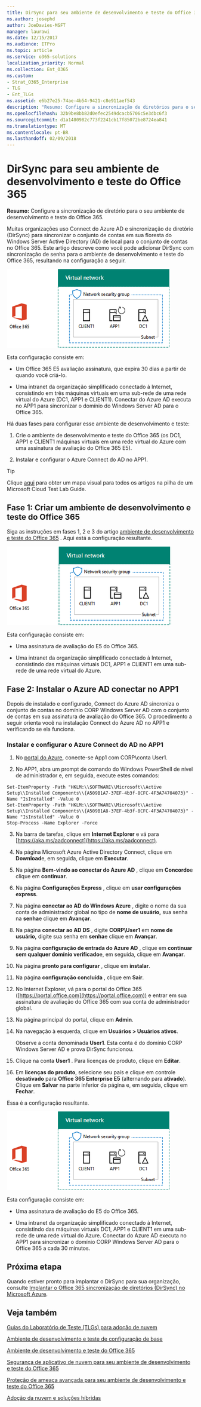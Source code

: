 ```yaml
---
title: DirSync para seu ambiente de desenvolvimento e teste do Office 365
ms.author: josephd
author: JoeDavies-MSFT
manager: laurawi
ms.date: 12/15/2017
ms.audience: ITPro
ms.topic: article
ms.service: o365-solutions
localization_priority: Normal
ms.collection: Ent_O365
ms.custom:
- Strat_O365_Enterprise
- TLG
- Ent_TLGs
ms.assetid: e6b27e25-74ae-4b54-9421-c8e911aef543
description: "Resumo: Configure a sincronização de diretórios para o seu ambiente de desenvolvimento e teste do Office 365."
ms.openlocfilehash: 32b9be8bb82d0efec2549dcacb5706c5e3dbc6f3
ms.sourcegitcommit: d1a1480982c773f2241cb17f85072be8724ea841
ms.translationtype: MT
ms.contentlocale: pt-BR
ms.lasthandoff: 02/09/2018
---
```

# <a name="dirsync-for-your-office-365-devtest-environment"></a>DirSync para seu ambiente de desenvolvimento e teste do Office 365

 **Resumo:** Configure a sincronização de diretório para o seu ambiente de desenvolvimento e teste do Office 365.
  
Muitas organizações uso Connect do Azure AD e sincronização de diretório (DirSync) para sincronizar o conjunto de contas em sua floresta do Windows Server Active Directory (AD) de local para o conjunto de contas no Office 365. Este artigo descreve como você pode adicionar DirSync com sincronização de senha para o ambiente de desenvolvimento e teste do Office 365, resultando na configuração a seguir.
  
![O ambiente de desenvolvimento e teste do Office 365 com o DirSync](images/be5b37b0-f832-4878-b153-436c31546e21.png)
  
Esta configuração consiste em: 
  
- Um Office 365 E5 avaliação assinatura, que expira 30 dias a partir de quando você criá-lo.
    
- Uma intranet da organização simplificado conectado à Internet, consistindo em três máquinas virtuais em uma sub-rede de uma rede virtual do Azure (DC1, APP1 e CLIENT1). Conectar do Azure AD executa no APP1 para sincronizar o domínio do Windows Server AD para o Office 365.
    
Há duas fases para configurar esse ambiente de desenvolvimento e teste:
  
1. Crie o ambiente de desenvolvimento e teste do Office 365 (os DC1, APP1 e CLIENT1 máquinas virtuais em uma rede virtual do Azure com uma assinatura de avaliação do Office 365 E5).
    
2. Instalar e configurar o Azure Connect do AD no APP1.
    
> [!TIP]
> Clique [aqui](http://aka.ms/catlgstack) para obter um mapa visual para todos os artigos na pilha de um Microsoft Cloud Test Lab Guide.
  
## <a name="phase-1-create-an-office-365-devtest-environment"></a>Fase 1: Criar um ambiente de desenvolvimento e teste do Office 365

Siga as instruções em fases 1, 2 e 3 do artigo [ambiente de desenvolvimento e teste do Office 365](office-365-dev-test-environment.md) . Aqui está a configuração resultante.
  
![O ambiente de desenvolvimento e teste do Office 365](images/48fb91aa-09b0-4020-a496-a8253920c45d.png)
  
Esta configuração consiste em: 
  
- Uma assinatura de avaliação do E5 do Office 365.
    
- Uma intranet da organização simplificado conectado à Internet, consistindo das máquinas virtuais DC1, APP1 e CLIENT1 em uma sub-rede de uma rede virtual do Azure.
    
## <a name="phase-2-install-azure-ad-connect-on-app1"></a>Fase 2: Instalar o Azure AD conectar no APP1

Depois de instalado e configurado, Connect do Azure AD sincroniza o conjunto de contas no domínio CORP Windows Server AD com o conjunto de contas em sua assinatura de avaliação do Office 365. O procedimento a seguir orienta você na instalação Connect do Azure AD no APP1 e verificando se ela funciona.
  
### <a name="install-and-configure-azure-ad-connect-on-app1"></a>Instalar e configurar o Azure Connect do AD no APP1

1. No [portal do Azure](https://portal.azure.com), conecte-se App1 com CORP\\conta User1.
    
2. No APP1, abra um prompt de comando do Windows PowerShell de nível de administrador e, em seguida, execute estes comandos:
    
  ```
  Set-ItemProperty -Path "HKLM:\\SOFTWARE\\Microsoft\\Active Setup\\Installed Components\\{A509B1A7-37EF-4b3f-8CFC-4F3A74704073}" -Name "IsInstalled" -Value 0
Set-ItemProperty -Path "HKLM:\\SOFTWARE\\Microsoft\\Active Setup\\Installed Components\\{A509B1A8-37EF-4b3f-8CFC-4F3A74704073}" -Name "IsInstalled" -Value 0
Stop-Process -Name Explorer -Force

  ```

3. Na barra de tarefas, clique em **Internet Explorer** e vá para [https://aka.ms/aadconnect](https://aka.ms/aadconnect).
    
4. Na página Microsoft Azure Active Directory Connect, clique em **Download**e, em seguida, clique em **Executar**.
    
5. Na página **Bem-vindo ao conectar do Azure AD** , clique em **Concordo**e clique em **continuar**.
    
6. Na página **Configurações Express** , clique em **usar configurações express**.
    
7. Na página **conectar ao AD do Windows Azure** , digite o nome da sua conta de administrador global no tipo de **nome de usuário,** sua senha na **senha**e clique em **Avançar**.
    
8. Na página **conectar ao AD DS** , digite **CORP\\User1** em **nome de usuário,** digite sua senha em **senha**e clique em **Avançar**.
    
9. Na página **configuração de entrada do Azure AD** , clique em **continuar sem qualquer domínio verificado**e, em seguida, clique em **Avançar**.
    
10. Na página **pronto para configurar** , clique em **instalar**.
    
11. Na página **configuração concluída** , clique em **Sair**.
    
12. No Internet Explorer, vá para o portal do Office 365 ([https://portal.office.com](https://portal.office.com)) e entrar em sua assinatura de avaliação do Office 365 com sua conta de administrador global.
    
13. Na página principal do portal, clique em **Admin**.
    
14. Na navegação à esquerda, clique em **Usuários > Usuários ativos**.
    
    Observe a conta denominada **User1**. Esta conta é do domínio CORP Windows Server AD e prova DirSync funcionou.
    
15. Clique na conta **User1** . Para licenças de produto, clique em **Editar**.
    
16. Em **licenças do produto**, selecione seu país e clique em controle **desativado** para **Office 365 Enterprise E5** (alternando para **ativado**). Clique em **Salvar** na parte inferior da página e, em seguida, clique em **Fechar**.
    
Essa é a configuração resultante.
  
![O ambiente de desenvolvimento e teste do Office 365 com o DirSync](images/be5b37b0-f832-4878-b153-436c31546e21.png)
  
Esta configuração consiste em: 
  
- Uma assinatura de avaliação do E5 do Office 365.
    
- Uma intranet da organização simplificado conectado à Internet, consistindo das máquinas virtuais DC1, APP1 e CLIENT1 em uma sub-rede de uma rede virtual do Azure. Conectar do Azure AD executa no APP1 para sincronizar o domínio CORP Windows Server AD para o Office 365 a cada 30 minutos.
    
## <a name="next-step"></a>Próxima etapa

Quando estiver pronto para implantar o DirSync para sua organização, consulte [Implantar o Office 365 sincronização de diretórios (DirSync) no Microsoft Azure](deploy-office-365-directory-synchronization-dirsync-in-microsoft-azure.md).

## <a name="see-also"></a>Veja também

[Guias do Laboratório de Teste (TLGs) para adoção de nuvem](cloud-adoption-test-lab-guides-tlgs.md)
  
[Ambiente de desenvolvimento e teste de configuração de base](base-configuration-dev-test-environment.md)
  
[Ambiente de desenvolvimento e teste do Office 365](office-365-dev-test-environment.md)
  
[Segurança de aplicativo de nuvem para seu ambiente de desenvolvimento e teste do Office 365](cloud-app-security-for-your-office-365-dev-test-environment.md)
  
[Proteção de ameaça avançada para seu ambiente de desenvolvimento e teste do Office 365](advanced-threat-protection-for-your-office-365-dev-test-environment.md)
  
[Adoção da nuvem e soluções híbridas](cloud-adoption-and-hybrid-solutions.md)




